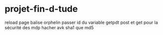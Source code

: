 # projet-fin-d-tude

reload page 
balise orphelin
passer id du variable getpdt
post et get
pour la sécurité des mdp hacher avk sha1 que md5 